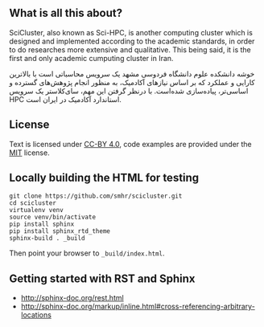 

## What is all this about?

SciCluster, also known as Sci-HPC, is another computing cluster which is designed and implemented according to the academic standards, in order to do researches more extensive and qualitative. This being said, it is the first and only academic cumputing cluster in Iran.

خوشه دانشکده علوم دانشگاه فردوسی مشهد یک سرویس محاسباتی است با بالاترین کارایی و عملکرد که بر اساس نیازهای آکادمیک، به منظور انجام پژوهش‌های گسترده و اساسی‌تر، پیاده‌سازی شده‌است. با درنظر گرفتن این مهم، سای‌کلاستر یک سرویس HPC استاندارد آکادمیک در ایران است.

## License

Text is licensed under [CC-BY 4.0](https://creativecommons.org/licenses/by/4.0/),
code examples are provided under the [MIT](https://opensource.org/licenses/MIT) license.


## Locally building the HTML for testing

```
git clone https://github.com/smhr/scicluster.git
cd scicluster
virtualenv venv
source venv/bin/activate
pip install sphinx
pip install sphinx_rtd_theme
sphinx-build . _build
```

Then point your browser to `_build/index.html`.


## Getting started with RST and Sphinx

- http://sphinx-doc.org/rest.html
- http://sphinx-doc.org/markup/inline.html#cross-referencing-arbitrary-locations
